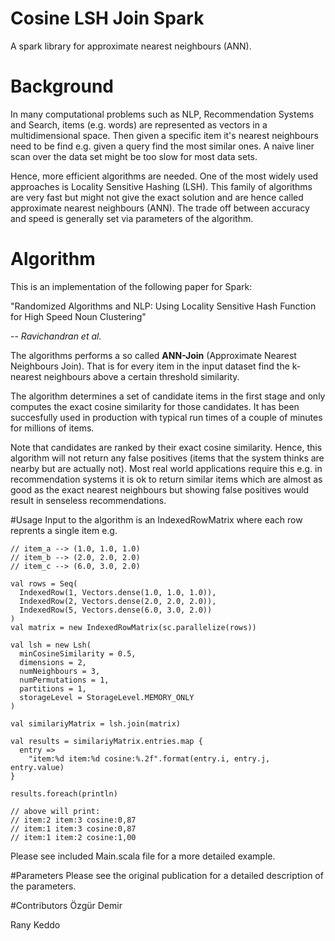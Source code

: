 # Cosine LSH Join Spark

A spark library for approximate nearest neighbours (ANN).

# Background

In many computational problems such as NLP, Recommendation Systems and Search,
items (e.g. words) are represented as vectors in a multidimensional space.
Then given a specific item it's nearest neighbours need to be find e.g. given
a query find the most similar ones. A naive liner scan over the data set might
be too slow for most data sets.

Hence, more efficient algorithms are needed. One of the most widely used
approaches is Locality Sensitive Hashing (LSH). This family of algorithms are
very fast but might not give the exact solution and are hence called
approximate nearest neighbours (ANN). The trade off between accuracy and speed
is generally set via parameters of the algorithm.

# Algorithm
This is an implementation of the following paper for Spark:

"Randomized Algorithms and NLP: Using Locality Sensitive Hash Function for High Speed Noun Clustering"

-- <cite>Ravichandran et al.</cite>

The algorithms performs a so called **ANN-Join** (Approximate Nearest Neighbours Join). That is for every item in the input dataset find the k-nearest neighbours above a certain threshold similarity. 

The algorithm determines a set of candidate items in the first stage and only computes the exact cosine similarity for those candidates. It has been succesfully used in production with typical run times of a couple of minutes for millions of items. 

Note that candidates are ranked by their exact cosine similarity. Hence, this algorithm will not return any false positives (items that the system thinks are nearby but are actually not). Most real world applications require this e.g. in recommendation systems it is ok to return similar items which are almost as good as the exact nearest neighbours but showing false positives would result in senseless recommendations.

#Usage
Input to the algorithm is an IndexedRowMatrix where each row reprents a single item e.g.

	// item_a --> (1.0, 1.0, 1.0)
	// item_b --> (2.0, 2.0, 2.0) 
	// item_c --> (6.0, 3.0, 2.0) 

	val rows = Seq(
      IndexedRow(1, Vectors.dense(1.0, 1.0, 1.0)),
      IndexedRow(2, Vectors.dense(2.0, 2.0, 2.0)),
      IndexedRow(5, Vectors.dense(6.0, 3.0, 2.0))
    )
    val matrix = new IndexedRowMatrix(sc.parallelize(rows))

    val lsh = new Lsh(
      minCosineSimilarity = 0.5,
      dimensions = 2,
      numNeighbours = 3,
      numPermutations = 1,
      partitions = 1,
      storageLevel = StorageLevel.MEMORY_ONLY
    )

    val similariyMatrix = lsh.join(matrix)

    val results = similariyMatrix.entries.map {
      entry =>
        "item:%d item:%d cosine:%.2f".format(entry.i, entry.j, entry.value)
    }

    results.foreach(println)
    
	// above will print:
	// item:2 item:3 cosine:0,87
	// item:1 item:3 cosine:0,87
	// item:1 item:2 cosine:1,00
  
Please see included Main.scala file for a more detailed example.

#Parameters
Please see the original publication for a detailed description of the parameters. 

#Contributors
Özgür Demir

Rany Keddo

